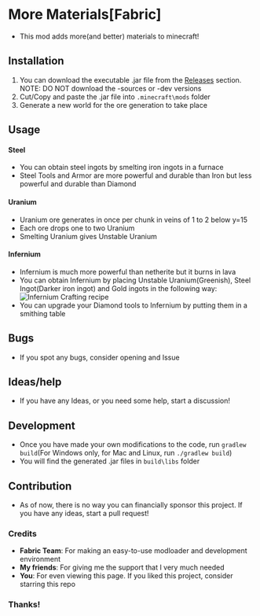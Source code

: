 # More Materials[Fabric]
* This mod adds more(and better) materials to minecraft!

## Installation
1. You can download the executable .jar file from the [Releases](https://github.com/InfernalSpark/more-materials/releases) section. NOTE: DO NOT download the -sources or -dev versions
2. Cut/Copy and paste the .jar file into `.minecraft\mods` folder
3. Generate a new world for the ore generation to take place

## Usage
#### Steel
* You can obtain steel ingots by smelting iron ingots in a furnace
* Steel Tools and Armor are more powerful and durable than Iron but less powerful and durable than Diamond
#### Uranium
* Uranium ore generates in once per chunk in veins of 1 to 2 below y=15
* Each ore drops one to two Uranium
* Smelting Uranium gives Unstable Uranium
#### Infernium
* Infernium is much more powerful than netherite but it burns in lava
* You can obtain Infernium by placing Unstable Uranium(Greenish), Steel Ingot(Darker iron ingot) and Gold ingots in the following way:
![Infernium Crafting recipe](https://lh3.googleusercontent.com/37s-bxrplLsrQuAJQ0UlTDzz8SmaXbYoqG699vfsO8-EOunyuyUwGdZTrmW3w7zPPHpdF3Gyf7_U1LP7yexv9frfGk4cOjrKHwTRqL98KWeTXsBaQR3UoEZ8PvabgiMpXXN0Qhst3ll03Z0RVBeN9DUFiZMqGMXo0z2gcgKn2GKBy1JJdTQnZvekt0gGRwEMEeDUq-9yC6_iXA0H6kHnLyB4uwDlpC1V-DKrD3czZ_S_Yl32ig1ln1Hfy9N-FXf3DSBbIepFn4u00mmWyXgqc1UCdSEKnJga2du8_V9QwSMOksx0HIu6pDsTnxJjgZjbPOBOt6OPE4wytTS6eUhCCRb7qHak6yxpiqfFviM2pNdZLNAWfI5R9eEHf0cAFbgTuWhKr_ZgEVBVnsKXV-dh7PBC03RRxIaypyxl2tle2s8ZrP0WYkpBydgL_285QKig2cQZ-B5Sn6Ggs-PUtabZxqqqpJIauYXRLBWRFF45eRPsiINP1INk34qoLfk0CImglJeK3s-bd_bGWLmtPZ6E3z9f6ZNWuKNLGsdcdkaTCjLkXD3-gJE6oXafFUh6YSazWXSQQAO1ggkxNWSBhqmqbUhgpi7XZ1SySXPE0RCtnVqES9U1Me5po4g_LreIRh63jze13lNYkUL3wpLoqDdQu3gREgADnmMN-WbVL3IBkHYq1fl87vYSyvNcu7ND=w357-h162-no?authuser=0) 
* You can upgrade your Diamond tools to Infernium by putting them in a smithing table

## Bugs
* If you spot any bugs, consider opening and Issue

## Ideas/help
* If you have any Ideas, or you need some help, start a discussion!

## Development
* Once you have made your own modifications to the code, run `gradlew build`(For Windows only, for Mac and Linux, run `./gradlew build`)
* You will find the generated .jar files in `build\libs` folder

## Contribution
* As of now, there is no way you can financially sponsor this project. If you have any ideas, start a pull request!

### Credits
* **Fabric Team**: For making an easy-to-use modloader and development environment
* **My friends**: For giving me the support that I very much needed
* **You**: For even viewing this page. If you liked this project, consider starring this repo

### Thanks!
